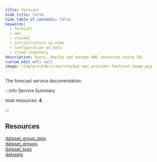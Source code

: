 ```yaml
---
title: forecast
hide_title: false
hide_table_of_contents: false
keywords:
  - forecast
  - aws
  - stackql
  - infrastructure-as-code
  - configuration-as-data
  - cloud inventory
description: Query, deploy and manage AWS resources using SQL
custom_edit_url: null
image: /img/providers/aws/stackql-aws-provider-featured-image.png
---
```


The forecast service documentation.

:::info Service Summary

<div class="row">
<div class="providerDocColumn">
<span>total resources:&nbsp;<b>4</b></span><br />
</div>
</div>

:::

## Resources
<div class="row">
<div class="providerDocColumn">
<a href="/providers/aws/forecast/dataset_group_tags/">dataset_group_tags</a><br />
<a href="/providers/aws/forecast/dataset_groups/">dataset_groups</a>
</div>
<div class="providerDocColumn">
<a href="/providers/aws/forecast/dataset_tags/">dataset_tags</a><br />
<a href="/providers/aws/forecast/datasets/">datasets</a>
</div>
</div>